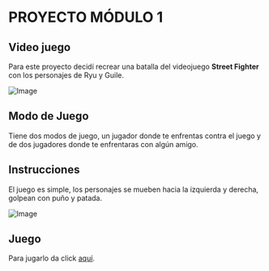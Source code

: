 # PROYECTO MÓDULO 1
## Video juego
Para este proyecto decidí recrear una batalla del videojuego **Street Fighter** con los personajes de Ryu y Guile.

![Image](https://domer36.github.io/street_fighter/images/presentacion.png)

## Modo de Juego
Tiene dos modos de juego, un jugador donde te enfrentas contra el juego y de dos jugadores donde te enfrentaras con algún amigo.

## Instrucciones
El juego es simple, los personajes se mueben hacia la izquierda y derecha, golpean con puño y patada.

![Image](https://domer36.github.io/street_fighter/images/instrucciones.png)

## Juego
Para jugarlo da click [aquí](https://domer36.github.io/street_fighter/).
